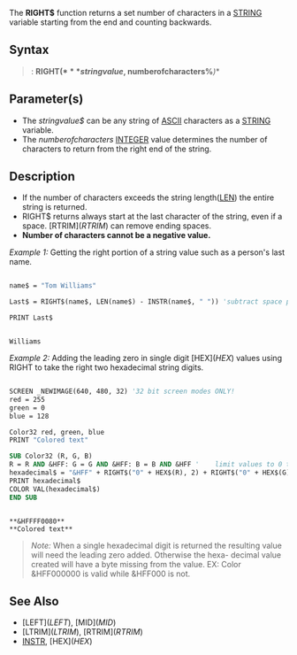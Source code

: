 The **RIGHT$** function returns a set number of characters in a [STRING](STRING) variable starting from the end and counting backwards.



## Syntax

> : **RIGHT$(***stringvalue$, numberofcharacters%***)**


## Parameter(s)

* The *stringvalue$* can be any string of [ASCII](ASCII) characters as a [STRING](STRING) variable.
* The *numberofcharacters* [INTEGER](INTEGER) value determines the number of characters to return from the right end of the string.


## Description

* If the number of characters exceeds the string length([LEN](LEN)) the entire string is returned.
* RIGHT$ returns always start at the last character of the string, even if a space. [RTRIM$](RTRIM$) can remove ending spaces.
* **Number of characters cannot be a negative value.**


*Example 1:* Getting the right portion of a string value such as a person's last name. 

```vb

name$ = "Tom Williams"

Last$ = RIGHT$(name$, LEN(name$) - INSTR(name$, " ")) 'subtract space position from string length

PRINT Last$ 

```

```text

Williams 
```



*Example 2:* Adding the leading zero in single digit [HEX$](HEX$) values using RIGHT to take the right two hexadecimal string digits.

```vb

SCREEN _NEWIMAGE(640, 480, 32) '32 bit screen modes ONLY!
red = 255
green = 0
blue = 128

Color32 red, green, blue
PRINT "Colored text"

SUB Color32 (R, G, B)
R = R AND &HFF: G = G AND &HFF: B = B AND &HFF '    limit values to 0 to 255
hexadecimal$ = "&HFF" + RIGHT$("0" + HEX$(R), 2) + RIGHT$("0" + HEX$(G), 2) + RIGHT$("0" + HEX$(B), 2)
PRINT hexadecimal$
COLOR VAL(hexadecimal$)
END SUB 

```

```text

**&HFFFF0080**
**Colored text**
```

>  *Note:* When a single hexadecimal digit is returned the resulting value will need the leading zero added. Otherwise the hexa- decimal value created will have a byte missing from the value. EX: Color &HFF000000 is valid while &HFF000 is not.


## See Also
 
* [LEFT$](LEFT$), [MID$](MID$) 
* [LTRIM$](LTRIM$), [RTRIM$](RTRIM$) 
* [INSTR](INSTR), [HEX$](HEX$)




